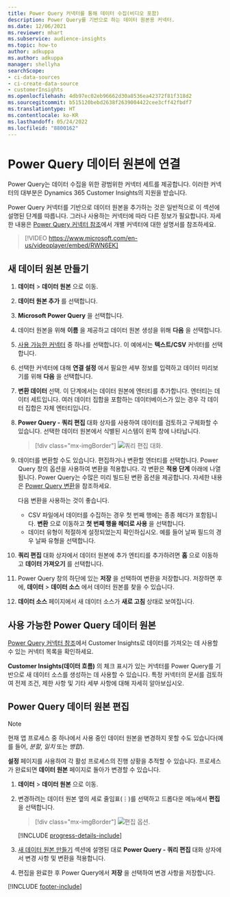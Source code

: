 ```yaml
---
title: Power Query 커넥터를 통해 데이터 수집(비디오 포함)
description: Power Query를 기반으로 하는 데이터 원본용 커넥터.
ms.date: 12/06/2021
ms.reviewer: mhart
ms.subservice: audience-insights
ms.topic: how-to
author: adkuppa
ms.author: adkuppa
manager: shellyha
searchScope:
- ci-data-sources
- ci-create-data-source
- customerInsights
ms.openlocfilehash: 4db97ec02eb96662d30a8536ea42372f81f318d2
ms.sourcegitcommit: b515120bebd2638f2639004422cee3cff42fbdf7
ms.translationtype: HT
ms.contentlocale: ko-KR
ms.lasthandoff: 05/24/2022
ms.locfileid: "8800162"
---
```

# <a name="connect-to-a-power-query-data-source"></a>Power Query 데이터 원본에 연결

Power Query는 데이터 수집을 위한 광범위한 커넥터 세트를 제공합니다. 이러한 커넥터의 대부분은 Dynamics 365 Customer Insights의 지원을 받습니다. 

Power Query 커넥터를 기반으로 데이터 원본을 추가하는 것은 일반적으로 이 섹션에 설명된 단계를 따릅니다. 그러나 사용하는 커넥터에 따라 다른 정보가 필요합니다. 자세한 내용은 [Power Query 커넥터 참조](/power-query/connectors/)에서 개별 커넥터에 대한 설명서를 참조하세요.

> [!VIDEO https://www.microsoft.com/en-us/videoplayer/embed/RWN6EK]

## <a name="create-a-new-data-source"></a>새 데이터 원본 만들기

1. **데이터** > **데이터 원본** 으로 이동.

1. **데이터 원본 추가** 를 선택합니다.

1. **Microsoft Power Query** 을 선택합니다.

1. 데이터 원본을 위해 **이름** 을 제공하고 데이터 원본 생성을 위해 **다음** 을 선택합니다.

1. [사용 가능한 커넥터](#available-power-query-data-sources) 중 하나를 선택합니다. 이 예에서는 **텍스트/CSV** 커넥터를 선택합니다.

1. 선택한 커넥터에 대해 **연결 설정** 에서 필요한 세부 정보를 입력하고 데이터 미리보기를 위해 **다음** 을 선택합니다.

1. **변환 데이터** 선택. 이 단계에서는 데이터 원본에 엔터티를 추가합니다. 엔터티는 데이터 세트입니다. 여러 데이터 집합을 포함하는 데이터베이스가 있는 경우 각 데이터 집합은 자체 엔터티입니다.

1. **Power Query - 쿼리 편집** 대화 상자를 사용하여 데이터를 검토하고 구체화할 수 있습니다. 선택한 데이터 원본에서 식별된 시스템이 왼쪽 창에 나타납니다.

   > [!div class="mx-imgBorder"]
   > ![쿼리 편집 대화.](media/data-manager-configure-edit-queries.png "대화 쿼리 편집")

1. 데이터를 변환할 수도 있습니다. 편집하거나 변환할 엔터티를 선택합니다. Power Query 창의 옵션을 사용하여 변환을 적용합니다. 각 변환은 **적용 단계** 아래에 나열됩니다. Power Query는 수많은 미리 빌드된 변환 옵션을 제공합니다. 자세한 내용은 [Power Query 변환](/power-query/power-query-what-is-power-query#transformations)을 참조하세요.

   다음 변환을 사용하는 것이 좋습니다.

   - CSV 파일에서 데이터를 수집하는 경우 첫 번째 행에는 종종 헤더가 포함됩니다. **변환** 으로 이동하고 **첫 번째 행을 헤더로 사용** 을 선택합니다.
   - 데이터 유형이 적절하게 설정되었는지 확인하십시오. 예를 들어 날짜 필드의 경우 날짜 유형을 선택합니다.

1. **쿼리 편집** 대화 상자에서 데이터 원본에 추가 엔티티를 추가하려면 **홈** 으로 이동하고 **데이터 가져오기** 를 선택합니다.

1. Power Query 창의 하단에 있는 **저장** 을 선택하여 변환을 저장합니다. 저장하면 후에, **데이터** > **데이터 소스** 에서 데이터 원본를 찾을 수 있습니다.

1. **데이터 소스** 페이지에서 새 데이터 소스가 **새로 고침** 상태로 보여집니다.

## <a name="available-power-query-data-sources"></a>사용 가능한 Power Query 데이터 원본

[Power Query 커넥터 참조](/power-query/connectors/)에서 Customer Insights로 데이터를 가져오는 데 사용할 수 있는 커넥터 목록을 확인하세요. 

**Customer Insights(데이터 흐름)** 의 체크 표시가 있는 커넥터를 Power Query를 기반으로 새 데이터 소스를 생성하는 데 사용할 수 있습니다. 특정 커넥터의 문서를 검토하여 전제 조건, 제한 사항 및 기타 세부 사항에 대해 자세히 알아보십시오.

## <a name="edit-power-query-data-sources"></a>Power Query 데이터 원본 편집

> [!NOTE]
> 현재 앱 프로세스 중 하나에서 사용 중인 데이터 원본을 변경하지 못할 수도 있습니다(예를 들어, *분할*, *일치* 또는 *병합*). 
>
> **설정** 페이지를 사용하여 각 활성 프로세스의 진행 상황을 추적할 수 있습니다. 프로세스가 완료되면 **데이터 원본** 페이지로 돌아가 변경할 수 있습니다.

1. **데이터** > **데이터 원본** 으로 이동.

2. 변경하려는 데이터 원본 옆의 세로 줄임표(&vellip;)를 선택하고 드롭다운 메뉴에서 **편집** 을 선택합니다.

   > [!div class="mx-imgBorder"]
   > ![편집 옵션.](media/edit-option-data-sources.png "편집 옵션")

   [!INCLUDE [progress-details-include](includes/progress-details-pane.md)]
   
3. [새 데이터 원본 만들기](#create-a-new-data-source) 섹션에 설명된 대로 **Power Query - 쿼리 편집** 대화 상자에서 변경 사항 및 변환을 적용합니다.

4. 편집을 완료한 후 Power Query에서 **저장** 을 선택하여 변경 사항을 저장합니다.


[!INCLUDE [footer-include](includes/footer-banner.md)]
